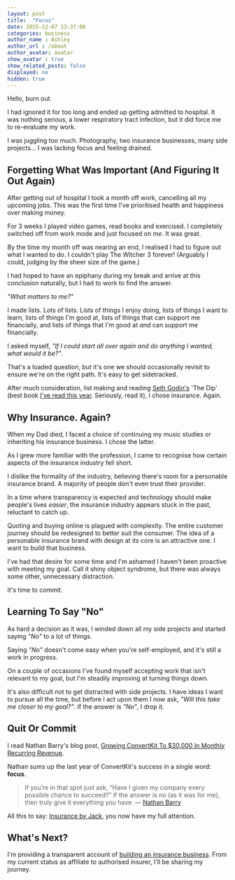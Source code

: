 ```yaml
---
layout: post
title:  "Focus"
date: 2015-12-07 13:37:00
categories: business
author_name : Ashley
author_url : /about
author_avatar: avatar
show_avatar : true
show_related_posts: false
displayed: no
hidden: true
---
```


Hello, burn out.

I had ignored it for too long and ended up getting admitted to hospital. It was nothing serious, a lower respiratory tract infection, but it did force me to re-evaluate my work. 

I was juggling too much. Photography, two insurance businesses, many side projects… I was lacking focus and feeling drained.

<h2>Forgetting What Was Important (And Figuring It Out Again)</h2>

After getting out of hospital I took a month off work, cancelling all my upcoming jobs. This was the first time I've prioritised health and happiness over making money.

For 3 weeks I played video games, read books and exercised. I completely switched off from work mode and just focused on _me_. It was great.

By the time my month off was nearing an end, I realised I had to figure out what I wanted to do. I couldn't play The Witcher 3 forever! (Arguably I could, judging by the sheer size of the game.)

I had hoped to have an epiphany during my break and arrive at this conclusion naturally, but I had to work to find the answer.

_"What matters to me?"_

I made lists. Lots of lists. Lists of things I enjoy doing, lists of things I want to learn, lists of things I'm good at, lists of things that can support me financially, and lists of things that I'm good at _and_ can support me financially.

I asked myself, _"If I could start all over again and do anything I wanted, what would it be?"_.

That's a loaded question, but it's one we should occasionally revisit to ensure we're on the right path. It's easy to get sidetracked.

After much consideration, list making and reading <a href="http://sethgodin.typepad.com/">Seth Godin's</a> 'The Dip' (best book <a href="https://www.pinterest.com/insurancebyjack/books/">I've read this year</a>. Seriously, read it), I chose insurance. Again.

<h2>Why Insurance. Again?</h2>

When my Dad died, I faced a choice of continuing my music studies or inheriting his insurance business. I chose the latter.

As I grew more familiar with the profession, I came to recognise how certain aspects of the insurance industry fell short.

I dislike the formality of the industry, believing there's room for a personable insurance brand. A majority of people don't even trust their provider.

In a time where transparency is expected and technology should make people's lives _easier_, the insurance industry appears stuck in the past, reluctant to catch up.

Quoting and buying online is plagued with complexity. The entire customer journey should be redesigned to better suit the consumer. The idea of a personable insurance brand with design at its core is an attractive one. I want to build that business.

I've had that desire for some time and I'm ashamed I haven't been proactive with meeting my goal. Call it shiny object syndrome, but there was always some other, unnecessary distraction.

It's time to commit.

<h2>Learning To Say "No"</h2>

As hard a decision as it was, I winded down all my side projects and started saying _"No"_ to a lot of things.

Saying _"No"_ doesn't come easy when you're self-employed, and it's still a work in progress.

On a couple of occasions I've found myself accepting work that isn't relevant to my goal, but I'm steadily improving at turning things down.

It's also difficult not to get distracted with side projects. I have ideas I want to pursue all the time, but before I act upon them I now ask, _"Will this take me closer to my goal?"_. If the answer is _"No"_, I drop it.

<h2>Quit Or Commit</h2>

I read Nathan Barry's blog post, <a href="http://nathanbarry.com/30k/">Growing ConvertKit To $30,000 In Monthly Recurring Revenue</a>.

Nathan sums up the last year of ConvertKit's success in a single word: __focus__.

<blockquote>If you’re in that spot just ask, “Have I given my company every possible chance to succeed?” If the answer is no (as it was for me), then truly give it everything you have. — <a href="http://nathanbarry.com/30k/">Nathan Barry</a></cite></blockquote>

All this to say: <a href="http://insurancebyjack.co.uk">Insurance by Jack</a>, you now have my full attention.

<h2>What's Next?</h2>

I'm providing a transparent account of <a href="/newsletter/">building an insurance business</a>. From my current status as affiliate to authorised insurer, I'll be sharing my journey.